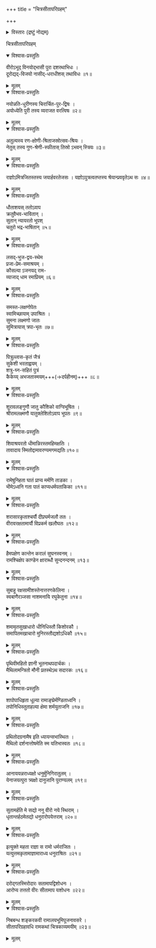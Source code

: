 +++
title = "चित्रसीतापरिग्रहम्"

+++

<details><summary>विस्तारः (द्रष्टुं नोद्यम्)</summary>

Below is a kavya, composed by me, on the auspicious occasion of Bhumipujana. The poem, in 22 verses, composed entirely in the dushkara Gomutrikabandha, narrates the story of Shri Rama till his marriage with Sita. 

इति शङ्करः। 
</details>


  

चित्रसीतापरिग्रहम्




<details open><summary>विश्वास-प्रस्तुतिः</summary>

वीरोऽभूद् विनयोद्भासी पुरा दशरथाभिधः ।  
दूरोद्यद्-विजयो नासीद्-धराधीशस् तथाविधः ॥१॥
</details>

<details><summary>मूलम्</summary>

वीरोऽभूद् विनयोद्भासी पुरा दशरथाभिधः ।  
दूरोद्यद्-विजयो नासीद्-धराधीशस् तथाविधः ॥१॥
</details>


<details open><summary>विश्वास-प्रस्तुतिः</summary>

नयोन्नति-धुरीणस्य चिरार्चित-पुर-द्विषः ।  
अयोध्येति पुरी तस्य व्यराजत वरत्विषः ॥२॥
</details>

<details><summary>मूलम्</summary>

नयोन्नति-धुरीणस्य चिरार्चित-पुर-द्विषः ।  
अयोध्येति पुरी तस्य व्यराजत वरत्विषः ॥२॥
</details>


<details open><summary>विश्वास-प्रस्तुतिः</summary>

अतुल्यस्य रण-क्षोणी-श्रिताजस्रोत्सव-श्रियः ।  
नेतुस् तस्य गुण-श्रेणी-स्फीतास् तिस्रो ऽभवन् स्त्रियः ॥३॥
</details>

<details><summary>मूलम्</summary>

अतुल्यस्य रण-क्षोणी-श्रिताजस्रोत्सव-श्रियः ।  
नेतुस् तस्य गुण-श्रेणी-स्फीतास् तिस्रो ऽभवन् स्त्रियः ॥३॥
</details>



<details open><summary>विश्वास-प्रस्तुतिः</summary>

राज्ञोऽमित्रजितस्तस्य जयार्हवरतेजसः ।
यज्ञोऽपुत्रत्वतप्तस्य श्रेयान्प्रववृतेऽथ सः ॥४॥
</details>

<details><summary>मूलम्</summary>

राज्ञोऽमित्रजितस्तस्य जयार्हवरतेजसः ।
यज्ञोऽपुत्रत्वतप्तस्य श्रेयान्प्रववृतेऽथ सः ॥४॥
</details>





<details open><summary>विश्वास-प्रस्तुतिः</summary>

धौताशयस् ततोऽवाप  
क्रतुवैभव-भावितान् ।  
सुतान् न्यायरतो भूपश्  
चतुरो भद्र-भाषितान् ॥५॥
</details>

<details><summary>मूलम्</summary>

धौताशयस्ततोऽवाप क्रतुवैभवभावितान् ।  
सुतान्न्यायरतो भूपश्चतुरो भद्रभाषितान् ॥५॥
</details>




<details open><summary>विश्वास-प्रस्तुतिः</summary>

लसद्-भुज-द्वय-स्थेम  
प्रजा-प्रेम-समाश्रयम् ।  
कौसल्या ऽजनयद् राम-  
व्याजाद् धाम रमाप्रियम् ॥६॥
</details>

<details><summary>मूलम्</summary>

लसद्भुजद्वयस्थेम प्रजाप्रेमसमाश्रयम् ।  
कौसल्याजनयद्रामव्याजाद्धाम रमाप्रियम् ॥६॥
</details>




<details open><summary>विश्वास-प्रस्तुतिः</summary>

समस्त-लक्षणोपेतः  
स्वामिच्छायाम् उपाश्रितः ।  
सुमना लक्ष्मणो जातः  
सुमित्रायास् त्रपा-भृतः ॥७॥
</details>

<details><summary>मूलम्</summary>

समस्तलक्षणोपेतः स्वामिच्छायामुपाश्रितः ।  
सुमना लक्ष्मणो जातः सुमित्रायास्त्रपाभृतः ॥७॥
</details>




<details open><summary>विश्वास-प्रस्तुतिः</summary>

पित्रुल्लास-कृतं जैत्रं  
सुकेशी भरताह्वयम् ।  
शत्रु-घ्न-सहितं पुत्रं  
कैकेय्य् अभजतास्मयम्+++(→दर्पहीनम्)+++ ॥८॥
</details>

<details><summary>मूलम्</summary>

पित्रुल्लासकृतं जैत्रं सुकेशी भरताह्वयम् ।  
शत्रुघ्नसहितं पुत्रं कैकेय्यभजतास्मयम् ॥८॥
</details>




<details open><summary>विश्वास-प्रस्तुतिः</summary>

शूरावलङ्गुणौ जातु कौशिको वाग्विभूषितः ।  
श्रीरामलक्ष्मणौ यातुक्लेशितोऽवाप भूपतः ॥९॥
</details>

<details><summary>मूलम्</summary>

शूरावलङ्गुणौ जातु कौशिको वाग्विभूषितः ।  
श्रीरामलक्ष्मणौ यातुक्लेशितोऽवाप भूपतः ॥९॥
</details>




<details open><summary>विश्वास-प्रस्तुतिः</summary>

शिवाश्रयरतो धीमान्निरस्तमहिमक्षतिः ।  
तावादाय स्मितोद्दामावरण्यमगमद्यतिः॥१०॥
</details>

<details><summary>मूलम्</summary>

शिवाश्रयरतो धीमान्निरस्तमहिमक्षतिः ।  
तावादाय स्मितोद्दामावरण्यमगमद्यतिः॥१०॥
</details>




<details open><summary>विश्वास-प्रस्तुतिः</summary>

रामेषुनिहता घातं प्राप्य मर्मणि ताडका ।  
भीमेऽध्वनि गता पातं काप्यधर्मपताकिका ॥११॥
</details>

<details><summary>मूलम्</summary>

रामेषुनिहता घातं प्राप्य मर्मणि ताडका ।  
भीमेऽध्वनि गता पातं काप्यधर्मपताकिका ॥११॥
</details>




<details open><summary>विश्वास-प्रस्तुतिः</summary>

शरासारकृताश्चर्यौ दीप्रघर्मजलौ ततः ।  
वीरावरक्षतामार्यौ विप्रकर्म खलौघतः ॥१२॥
</details>

<details><summary>मूलम्</summary>

शरासारकृताश्चर्यौ दीप्रघर्मजलौ ततः ।  
वीरावरक्षतामार्यौ विप्रकर्म खलौघतः ॥१२॥
</details>




<details open><summary>विश्वास-प्रस्तुतिः</summary>

हैमपक्षेण कान्तेन करालं सुघनस्वनम् ।  
रामश्चिक्षेप काण्डेन क्षाराब्धौ सुन्दनन्दनम् ॥१३॥
</details>

<details><summary>मूलम्</summary>

हैमपक्षेण कान्तेन करालं सुघनस्वनम् ।  
रामश्चिक्षेप काण्डेन क्षाराब्धौ सुन्दनन्दनम् ॥१३॥
</details>




<details open><summary>विश्वास-प्रस्तुतिः</summary>

सुबाहू रक्षसामीशस्तेनात्तरणकेलिना ।  
स्वबाणैरञ्जसा नाशमनायि रघुकेतुना ॥१४॥
</details>

<details><summary>मूलम्</summary>

सुबाहू रक्षसामीशस्तेनात्तरणकेलिना ।  
स्वबाणैरञ्जसा नाशमनायि रघुकेतुना ॥१४॥
</details>




<details open><summary>विश्वास-प्रस्तुतिः</summary>

शमामृतसुखाधारो धीनिधिस्तौ किशोरकौ ।  
समापितमखाचारो मुनिरस्तौद्यशोऽधिकौ ॥१५॥
</details>

<details><summary>मूलम्</summary>

शमामृतसुखाधारो धीनिधिस्तौ किशोरकौ ।  
समापितमखाचारो मुनिरस्तौद्यशोऽधिकौ ॥१५॥
</details>




<details open><summary>विश्वास-प्रस्तुतिः</summary>

पृथिवीमहितो ज्ञानी भूतनाथपदार्चकः ।  
मैथिलामन्त्रितो मौनी प्रतस्थेऽथ सदारकः ॥१६॥
</details>

<details><summary>मूलम्</summary>

पृथिवीमहितो ज्ञानी भूतनाथपदार्चकः ।  
मैथिलामन्त्रितो मौनी प्रतस्थेऽथ सदारकः ॥१६॥
</details>




<details open><summary>विश्वास-प्रस्तुतिः</summary>

शापोपाधिहृता धूल्या रामाङ्घ्रेर्मण्डिताध्वनि ।  
तपोनिधिस्तुताहल्या क्षेमा शर्मयुताजनि ॥१७॥
</details>

<details><summary>मूलम्</summary>

शापोपाधिहृता धूल्या रामाङ्घ्रेर्मण्डिताध्वनि ।  
तपोनिधिस्तुताहल्या क्षेमा शर्मयुताजनि ॥१७॥
</details>




<details open><summary>विश्वास-प्रस्तुतिः</summary>

प्रथितोदग्रनामैष इति ध्यायन्सभास्थितः ।  
मैथिलो दर्शनात्तोषमेति स्म यतिभास्वतः ॥१८॥
</details>

<details><summary>मूलम्</summary>

प्रथितोदग्रनामैष इति ध्यायन्सभास्थितः ।  
मैथिलो दर्शनात्तोषमेति स्म यतिभास्वतः ॥१८॥
</details>




<details open><summary>विश्वास-प्रस्तुतिः</summary>

आनाययन्नराध्यक्षो धनुर्मुनिगिरातुलम् ।  
येनाजयत्पुरा त्र्यक्षो दानुजानि पुराण्यलम् ॥१९॥
</details>

<details><summary>मूलम्</summary>

आनाययन्नराध्यक्षो धनुर्मुनिगिरातुलम् ।  
येनाजयत्पुरा त्र्यक्षो दानुजानि पुराण्यलम् ॥१९॥
</details>




<details open><summary>विश्वास-प्रस्तुतिः</summary>

सुतामर्हति मे सद्यो ननु वीरो नये स्थिराम् ।  
धृतान्तर्हठमेतद्यो धनुरारोपयेत्तराम् ॥२०॥
</details>

<details><summary>मूलम्</summary>

सुतामर्हति मे सद्यो ननु वीरो नये स्थिराम् ।  
धृतान्तर्हठमेतद्यो धनुरारोपयेत्तराम् ॥२०॥
</details>




<details open><summary>विश्वास-प्रस्तुतिः</summary>

इत्युक्ते महता राज्ञा स रामो धर्मराजितः ।  
यत्युत्तमकृतामाज्ञामाराध्य धनुराश्रितः ॥२१॥
</details>

<details><summary>मूलम्</summary>

इत्युक्ते महता राज्ञा स रामो धर्मराजितः ।  
यत्युत्तमकृतामाज्ञामाराध्य धनुराश्रितः ॥२१॥
</details>




<details open><summary>विश्वास-प्रस्तुतिः</summary>

दरोद्गतस्मिरोदारः सतामापद्विशोधनः ।  
आरोप्य तत्ततो वीरः सीतामाप यशोधनः ॥२२॥
</details>

<details><summary>मूलम्</summary>

दरोद्गतस्मिरोदारः सतामापद्विशोधनः ।  
आरोप्य तत्ततो वीरः सीतामाप यशोधनः ॥२२॥
</details>




<details open><summary>विश्वास-प्रस्तुतिः</summary>

निबबन्ध शङ्करकवी रामालयभूमिपूजनावसरे ।  
सीतापरिग्रहावधि रामकथां चित्रकाव्यमयीम् ॥२३॥
</details>

<details><summary>मूलम्</summary>

निबबन्ध शङ्करकवी रामालयभूमिपूजनावसरे ।  
सीतापरिग्रहावधि रामकथां चित्रकाव्यमयीम् ॥२३॥
</details>
